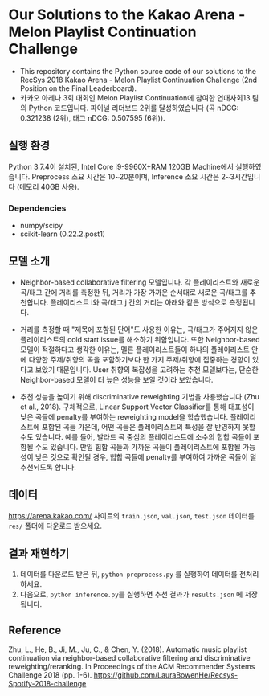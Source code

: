 # Our Solutions to the Kakao Arena - Melon Playlist Continuation Challenge

  - This repository contains the Python source code of our solutions to the RecSys 2018 Kakao Arena - Melon Playlist Continuation Challenge (2nd Position on the Final Leaderboard).
  - 카카오 아레나 3회 대회인 Melon Playlist Continuation에 참여한 연대사회13 팀의 Python 코드입니다. 파이널 리더보드 2위를 달성하였습니다 (곡 nDCG: 0.321238 (2위), 태그 nDCG: 0.507595 (6위)).

## 실행 환경

Python 3.7.4이 설치된, Intel Core i9-9960X+RAM 120GB Machine에서 실행하였습니다. Preprocess 소요 시간은 10~20분이며, Inference 소요 시간은 2~3시간입니다 (메모리 40GB 사용).

### Dependencies

 - numpy/scipy
 - scikit-learn (0.22.2.post1)
 
## 모델 소개

 - Neighbor-based collaborative filtering 모델입니다. 각 플레이리스트와 새로운 곡/태그 간에 거리를 측정한 뒤, 거리가 가장 가까운 순서대로 새로운 곡/태그를 추천합니다. 플레이리스트 i와 곡/태그 j 간의 거리는 아래와 같은 방식으로 측정됩니다.
  
 - 거리를 측정할 때 "제목에 포함된 단어"도 사용한 이유는, 곡/태그가 주어지지 않은 플레이리스트의 cold start issue를 해소하기 위함입니다. 또한 Neighbor-based 모델이 적절하다고 생각한 이유는, 멜론 플레이리스트들이 하나의 플레이리스트 안에 다양한 주제/취향의 곡을 포함하기보다 한 가지 주제/취향에 집중하는 경향이 있다고 보았기 때문입니다. User 취향의 복잡성을 고려하는 추천 모델보다는, 단순한 Neighbor-based 모델이 더 높은 성능을 보일 것이라 보았습니다. 
 - 추천 성능을 높이기 위해 discriminative reweighting 기법을 사용했습니다 (Zhu et al., 2018). 구체적으로, Linear Support Vector Classifier를 통해 대표성이 낮은 곡들에 penalty를 부여하는 reweighting model을 학습했습니다. 플레이리스트에 포함된 곡들 가운데, 어떤 곡들은 플레이리스트의 특성을 잘 반영하지 못할 수도 있습니다. 예를 들어, 발라드 곡 중심의 플레이리스트에 소수의 힙합 곡들이 포함될 수도 있습니다. 만일 힙합 곡들과 가까운 곡들이 플레이리스트에 포함될 가능성이 낮은 것으로 확인될 경우, 힙합 곡들에 penalty를 부여하여 가까운 곡들이 덜 추천되도록 합니다. 
 
## 데이터

 https://arena.kakao.com/ 사이트의 `train.json`, `val.json`, `test.json` 데이터를 `res/` 폴더에 다운로드 받으세요.

## 결과 재현하기

 1. 데이터를 다운로드 받은 뒤, `python preprocess.py` 를 실행하여 데이터를 전처리하세요. 
 2. 다음으로, `python inference.py`를 실행하면 추천 결과가 `results.json` 에 저장됩니다.

## Reference

Zhu, L., He, B., Ji, M., Ju, C., & Chen, Y. (2018). Automatic music playlist continuation via neighbor-based collaborative filtering and discriminative reweighting/reranking. In Proceedings of the ACM Recommender Systems Challenge 2018 (pp. 1-6). https://github.com/LauraBowenHe/Recsys-Spotify-2018-challenge

